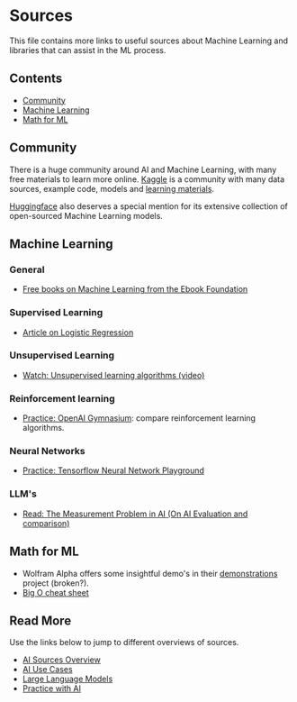 # Sources

This file contains more links to useful sources about Machine Learning and 
libraries that can assist in the ML process.

## Contents

- [Community](#community)
- [Machine Learning](#machine-learning)
- [Math for ML](#math-for-ml)

## Community

There is a huge community around AI and Machine Learning, with many free materials to learn more online. 
[Kaggle](https://www.kaggle.com) is a community with many data sources, example code, models and 
[learning materials](https://www.kaggle.com/learn). 

[Huggingface](https://www.huggingface.co) also deserves a special mention for its 
extensive collection of open-sourced Machine Learning models.

## Machine Learning

### General

- [Free books on Machine Learning from the Ebook Foundation](https://github.com/EbookFoundation/free-programming-books/blob/main/books/free-programming-books-subjects.md#machine-learning)

### Supervised Learning

- [Article on Logistic Regression](https://www.spiceworks.com/tech/artificial-intelligence/articles/what-is-logistic-regression/)

### Unsupervised Learning

- [Watch: Unsupervised learning algorithms (video)](https://www.youtube.com/watch?v=7Uk-cpOEecI)

### Reinforcement learning

- [Practice: OpenAI Gymnasium](https://github.com/Farama-Foundation/Gymnasium): compare reinforcement learning algorithms.

### Neural Networks

- [Practice: Tensorflow Neural Network Playground](https://playground.tensorflow.org/)

### LLM's

- [Read: The Measurement Problem in AI (On AI Evaluation and comparison)](https://aheadofthecurveai.substack.com/p/the-measurement-problem-in-ai-what)

## Math for ML

- Wolfram Alpha offers some insightful demo's in their [demonstrations](https://demonstrations.wolfram.com/topic.html?topic=Linear+Algebra&limit=20) project (broken?).
- [Big O cheat sheet](https://www.bigocheatsheet.com/)

## Read More

Use the links below to jump to different overviews of sources.

- [AI Sources Overview](AI_sources.md)
- [AI Use Cases](AI_use_cases.md)
- [Large Language Models](LLM_sources.md)
- [Practice with AI](exercises.md)